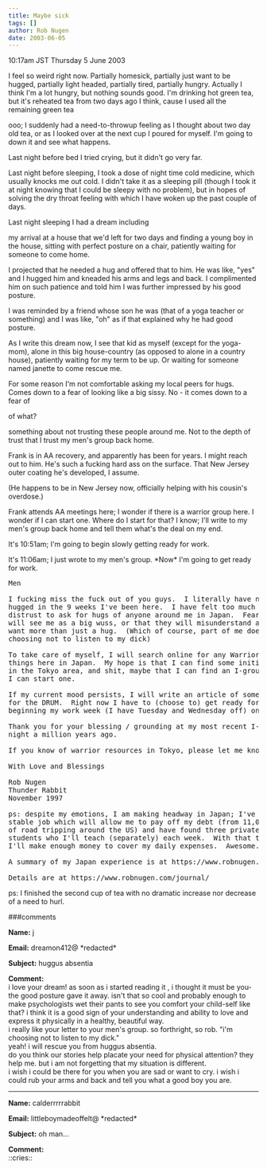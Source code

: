 ```yaml
---
title: Maybe sick
tags: []
author: Rob Nugen
date: 2003-06-05
---
```


<p class=date>10:17am JST Thursday 5 June 2003</p>

<p>I feel so weird right now.  Partially homesick, partially just want
to be hugged, partially light headed, partially tired, partially
hungry.  Actually I think I'm a lot hungry, but nothing sounds good.
I'm drinking hot green tea, but it's reheated tea from two days ago I
think, cause I used all the remaining green tea</p>

<p>ooo; I suddenly had a need-to-throwup feeling as I thought about
two day old tea, or as I looked over at the next cup I poured for
myself.  I'm going to down it and see what happens.</p>

<p>Last night before bed I tried crying, but it didn't go very
far.</p>

<p>Last night before sleeping, I took a dose of night time cold
medicine, which usually knocks me out cold.  I didn't take it as a
sleeping pill (though I took it at night knowing that I could be
sleepy with no problem), but in hopes of solving the dry throat
feeling with which I have woken up the past couple of days.</p>

<p>Last night sleeping I had a dream including</p>

<p class=dream>my arrival at a house that we'd left for two days and
finding a young boy in the house, sitting with perfect posture on a
chair, patiently waiting for someone to come home.</p>

<p class=dream>I projected that he needed a hug and offered that to
him.  He was like, "yes" and I hugged him and kneaded his arms and
legs and back.  I complimented him on such patience and told him I was
further impressed by his good posture.</p>

<p class=dream>I was reminded by a friend whose son he was (that of a
yoga teacher or something) and I was like, "oh" as if that explained
why he had good posture.</p>

<p>As I write this dream now, I see that kid as myself (except for the
yoga-mom), alone in this big house-country (as opposed to alone in a
country house), patiently waiting for my term to be up.  Or waiting
for someone named janette to come rescue me.</p>

<p>For some reason I'm not comfortable asking my local peers for
hugs.  Comes down to a fear of looking like a big sissy.   No - it
comes down to a fear of</p>

<p>of what?</p>

<p>something about not trusting these people around me.  Not to the
depth of trust that I trust my men's group back home.</p>

<p>Frank is in AA recovery, and apparently has been for years.  I
might reach out to him.  He's such a fucking hard ass on the surface.
That New Jersey outer coating he's developed, I assume.</p>

<p>(He happens to be in New Jersey now, officially helping with his
cousin's overdose.)</p>

<p>Frank attends AA meetings here; I wonder if there is a warrior
group here.  I wonder if I can start one.  Where do I start for that?
I know; I'll write to my men's group back home and tell them what's
the deal on my end.</p>

<p>It's 10:51am; I'm going to begin slowly getting ready for work.</p>

<p>It's 11:06am; I just wrote to my men's group.   *Now* I'm going to
get ready for work.</p>

<pre>
Men

I fucking miss the fuck out of you guys.  I literally have not been
hugged in the 9 weeks I've been here.  I have felt too much fear (?) /
distrust to ask for hugs of anyone around me in Japan.  Fear that they
will see me as a big wuss, or that they will misunderstand and think I
want more than just a hug.  (Which of course, part of me does, but I'm
choosing not to listen to my dick)

To take care of myself, I will search online for any Warrior type
things here in Japan.  My hope is that I can find some initiated men
in the Tokyo area, and shit, maybe that I can find an I-group.  Maybe
I can start one.

If my current mood persists, I will write an article of some variety
for the DRUM.  Right now I have to (choose to) get ready for work; I'm
beginning my work week (I have Tuesday and Wednesday off) on Thursday.

Thank you for your blessing / grounding at my most recent I-group
night a million years ago.

If you know of warrior resources in Tokyo, please let me know.

With Love and Blessings

Rob Nugen
Thunder Rabbit
November 1997

ps: despite my emotions, I am making headway in Japan; I've got a
stable job which will allow me to pay off my debt (from 11,000 miles
of road tripping around the US) and have found three private English
students who I'll teach (separately) each week.  With that tutoring,
I'll make enough money to cover my daily expenses.  Awesome.

A summary of my Japan experience is at https://www.robnugen.com/japan/

Details are at https://www.robnugen.com/journal/
</pre>

<p>ps: I finished the second cup of tea with no dramatic increase nor
decrease of a need to hurl.</p>

###comments

<p><b>Name:</b> j

<p><b>Email:</b> dreamon412@ *redacted*

<p><b>Subject:</b> huggus absentia

<p><b>Comment:</b>
<br>i love your dream! as soon as i started reading it , i thought it must be you-the good posture gave it away. isn't that so cool and probably enough to make psychologists wet their pants to see you comfort your child-self like that?  i think it is a good sign of your understanding and ability to love and express it physically in a healthy, beautiful way.<br>
  i really like your letter to your men's group.  so forthright, so rob. "i'm choosing not to listen to my dick." <br>
 yeah! i will rescue you from huggus absentia.<br>
 do you think our stories help placate your need for physical attention?  they help me.  but i am not forgetting that my situation is different.<br>
  i wish i could be there for you when you are sad or want to cry.  i wish i could rub your arms and back and tell you what a good boy you are. 

<p><hr></p>


<p><b>Name:</b> calderrrrrabbit

<p><b>Email:</b> littleboymadeoffelt@ *redacted*

<p><b>Subject:</b> oh man...

<p><b>Comment:</b>
<br>::cries::

